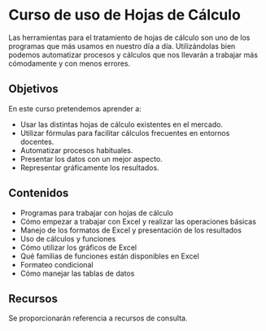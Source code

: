 # Curso de uso de Hojas de Cálculo

Las herramientas para el tratamiento de hojas de cálculo son uno de los programas que más usamos en nuestro día a día. Utilizándolas bien podemos automatizar procesos y cálculos que nos llevarán a trabajar más cómodamente y con menos errores.

## Objetivos

En este curso pretendemos aprender a:

* Usar las distintas hojas de cálculo existentes en el mercado.
* Utilizar fórmulas para facilitar cálculos frecuentes en entornos docentes.
* Automatizar procesos habituales.
* Presentar los datos con un mejor aspecto.
* Representar gráficamente los resultados.

## Contenidos

* Programas para trabajar con hojas de cálculo
* Cómo empezar a trabajar con Excel y realizar las operaciones básicas
* Manejo de los formatos de Excel y presentación de los resultados
* Uso de cálculos y funciones
* Cómo utilizar los gráficos de Excel
* Qué familias de funciones están disponibles en Excel
* Formateo condicional
* Cómo manejar las tablas de datos


## Recursos

Se proporcionarán referencia a recursos de consulta.
